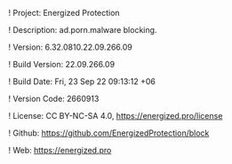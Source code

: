 ! Project: Energized Protection

! Description: ad.porn.malware blocking.

! Version: 6.32.0810.22.09.266.09

! Build Version: 22.09.266.09

! Build Date: Fri, 23 Sep 22 09:13:12 +06

! Version Code: 2660913

! License: CC BY-NC-SA 4.0, https://energized.pro/license

! Github: https://github.com/EnergizedProtection/block

! Web: https://energized.pro
